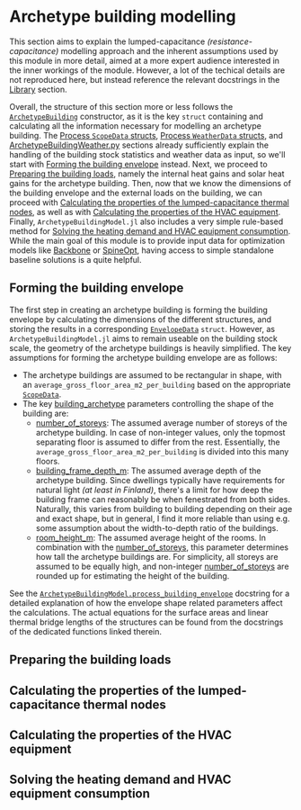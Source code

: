 # Archetype building modelling

This section aims to explain the lumped-capacitance *(resistance-capacitance)*
modelling approach and the inherent assumptions used by this module in more detail,
aimed at a more expert audience interested in the inner workings of the module.
However, a lot of the techical details are not reproduced here,
but instead reference the relevant docstrings in the [Library](@ref) section.

Overall, the structure of this section more or less follows the
[`ArchetypeBuilding`](@ref) constructor,
as it is the key `struct` containing and calculating all the information 
necessary for modelling an archetype building.
The [Process `ScopeData` structs](@ref), [Process `WeatherData` structs](@ref),
and [ArchetypeBuildingWeather.py](@ref) sections already sufficiently explain
the handling of the building stock statistics and weather data as input,
so we'll start with [Forming the building envelope](@ref) instead.
Next, we proceed to [Preparing the building loads](@ref),
namely the internal heat gains and solar heat gains for the archetype building.
Then, now that we know the dimensions of the building envelope and the
external loads on the building, we can proceed with
[Calculating the properties of the lumped-capacitance thermal nodes](@ref),
as well as with [Calculating the properties of the HVAC equipment](@ref).
Finally, `ArchetypeBuildingModel.jl` also includes a very simple rule-based
method for [Solving the heating demand and HVAC equipment consumption](@ref).
While the main goal of this module is to provide input data for optimization
models like [Backbone](https://cris.vtt.fi/en/publications/backbone) or
[SpineOpt](https://github.com/Spine-project/SpineOpt.jl),
having access to simple standalone baseline solutions is a quite helpful.


## Forming the building envelope

The first step in creating an archetype building is forming the building
envelope by calculating the dimensions of the different structures,
and storing the results in a corresponding [`EnvelopeData`](@ref) `struct`.
However, as `ArchetypeBuildingModel.jl` aims to remain useable on the building
stock scale, the geometry of the archetype buildings is heavily simplified.
The key assumptions for forming the archetype building envelope are as follows:

- The archetype buildings are assumed to be rectangular in shape, with an `average_gross_floor_area_m2_per_building` based on the appropriate [`ScopeData`](@ref).
- The key [building\_archetype](@ref) parameters controlling the shape of the building are:
    - [number\_of\_storeys](@ref): The assumed average number of storeys of the archetype building. In case of non-integer values, only the topmost separating floor is assumed to differ from the rest. Essentially, the `average_gross_floor_area_m2_per_building` is divided into this many floors.
    - [building\_frame\_depth\_m](@ref): The assumed average depth of the archetype building. Since dwellings typically have requirements for natural light *(at least in Finland)*, there's a limit for how deep the building frame can reasonably be when fenestrated from both sides. Naturally, this varies from building to building depending on their age and exact shape, but in general, I find it more reliable than using e.g. some assumption about the width-to-depth ratio of the buildings.
    - [room\_height\_m](@ref): The assumed average height of the rooms. In combination with the [number\_of\_storeys](@ref), this parameter determines how tall the archetype buildings are. For simplicity, all storeys are assumed to be equally high, and non-integer [number\_of\_storeys](@ref) are rounded up for estimating the height of the building.

See the [`ArchetypeBuildingModel.process_building_envelope`](@ref) docstring
for a detailed explanation of how the envelope shape related parameters
affect the calculations.
The actual equations for the surface areas and linear thermal
bridge lengths of the structures can be found from the docstrings of the
dedicated functions linked therein.


## Preparing the building loads


## Calculating the properties of the lumped-capacitance thermal nodes


## Calculating the properties of the HVAC equipment


## Solving the heating demand and HVAC equipment consumption